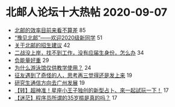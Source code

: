 # 北邮人论坛十大热帖 2020-09-07

- [北邮的效率目前来看不算差](https://bbs.byr.cn/article/Talking/6223305) 85
- [“豫见北邮”——欢迎2020级新同学](https://bbs.byr.cn/article/Henan/389233) 51
- [关于北邮的招生建议](https://bbs.byr.cn/article/Picture/3261804) 42
- [二战没上岸，找不到工作，没有应届生身份，怎么办](https://bbs.byr.cn/article/Job/2100657) 34
- [负能量好重](https://bbs.byr.cn/article/Feeling/3154393) 29
- [为什么游泳馆仅供教学使用？](https://bbs.byr.cn/article/Swim/127831) 24
- [征友遇到了奇怪的人，思考再三觉得还是发上来](https://bbs.byr.cn/article/Friends/1966347) 19
- [研究生通信方向去广州发展](https://bbs.byr.cn/article/Cantonese/197186) 19
- [【转】超神准！星座小王子独创的新型占卜、來一起試玩一下！](https://bbs.byr.cn/article/Constellations/326533) 17
- [【迷茫】程序员所谓的35岁槛是真的吗？](https://bbs.byr.cn/article/WorkLife/1148175) 17


